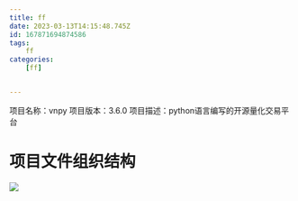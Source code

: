 ```yaml
---
title: ff
date: 2023-03-13T14:15:48.745Z
id: 167871694874586
tags:
	ff
categories:
	[ff]


---
```

项目名称：vnpy
项目版本：3.6.0
项目描述：python语言编写的开源量化交易平台

# 项目文件组织结构

![](/imgs/ff/b.png)
